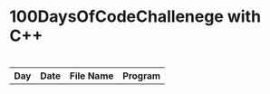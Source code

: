 <h1> 100DaysOfCodeChallenege with C++ </h1>
<table>
 <tr>
  <h1>
    <th>Day</th>
   <th> Date</th>
    <th>File Name</th>
    <th>Program</th>
  </h1>
  </tr>
  
  
</table>

  
